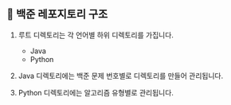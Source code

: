 ## 📝 백준 레포지토리 구조
1. 루트 디렉토리는 각 언어별 하위 디렉토리를 가집니다.
    - Java
    - Python  

2. Java 디렉토리에는 백준 문제 번호별로 디렉토리를 만들어 관리됩니다.
3. Python 디렉토리에는 알고리즘 유형별로 관리됩니다.  